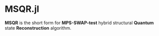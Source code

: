 # MSQR.jl
__MSQR__ is the short form for __MPS-SWAP-test__ hybrid structural __Quantum__ state __Reconstruction__ algorithm.
